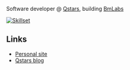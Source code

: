 Software developer @ [Qstars](https://github.com/qstarsit), building [BmLabs](https://github.com/bmlabseu)


[![Skillset](https://skillicons.dev/icons?i=python,ts,js,go,kubernetes,docker,linux,ansible,terraform,aws,gcp,django,selenium,svelte)](https://skillicons.dev)

## Links

- [Personal site](https://victor.brinkhorst.dev/)
- [Qstars blog](http://blog.qstars.nl/)

